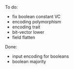 To do:
* fix boolean constant VC
* encoding polymorphism
* encoding trait
* bit-vector lower
* field flatten

Done:
* input encoding for booleans
* boolean majority
